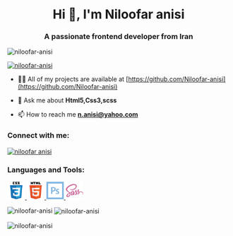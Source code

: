 <h1 align="center">Hi 👋, I'm Niloofar anisi</h1>
<h3 align="center">A passionate frontend developer from Iran</h3>

<p align="left"> <img src="https://komarev.com/ghpvc/?username=niloofar-anisi&label=Profile%20views&color=0e75b6&style=flat" alt="niloofar-anisi" /> </p>

<p align="left"> <a href="https://github.com/ryo-ma/github-profile-trophy"><img src="https://github-profile-trophy.vercel.app/?username=niloofar-anisi" alt="niloofar-anisi" /></a> </p>

- 👨‍💻 All of my projects are available at [https://github.com/Niloofar-anisi](https://github.com/Niloofar-anisi)

- 💬 Ask me about **Html5,Css3,scss**

- 📫 How to reach me **n.anisi@yahoo.com**

<h3 align="left">Connect with me:</h3>
<p align="left">
<a href="https://linkedin.com/in/niloofar anisi" target="blank"><img align="center" src="https://raw.githubusercontent.com/rahuldkjain/github-profile-readme-generator/master/src/images/icons/Social/linked-in-alt.svg" alt="niloofar anisi" height="30" width="40" /></a>
</p>

<h3 align="left">Languages and Tools:</h3>
<p align="left"> <a href="https://www.w3schools.com/css/" target="_blank" rel="noreferrer"> <img src="https://raw.githubusercontent.com/devicons/devicon/master/icons/css3/css3-original-wordmark.svg" alt="css3" width="40" height="40"/> </a> <a href="https://www.w3.org/html/" target="_blank" rel="noreferrer"> <img src="https://raw.githubusercontent.com/devicons/devicon/master/icons/html5/html5-original-wordmark.svg" alt="html5" width="40" height="40"/> </a> <a href="https://www.photoshop.com/en" target="_blank" rel="noreferrer"> <img src="https://raw.githubusercontent.com/devicons/devicon/master/icons/photoshop/photoshop-line.svg" alt="photoshop" width="40" height="40"/> </a> <a href="https://sass-lang.com" target="_blank" rel="noreferrer"> <img src="https://raw.githubusercontent.com/devicons/devicon/master/icons/sass/sass-original.svg" alt="sass" width="40" height="40"/> </a> </p>

<p><img align="left" src="https://github-readme-stats.vercel.app/api/top-langs?username=niloofar-anisi&show_icons=true&locale=en&layout=compact" alt="niloofar-anisi" /></p>

<p>&nbsp;<img align="center" src="https://github-readme-stats.vercel.app/api?username=niloofar-anisi&show_icons=true&locale=en" alt="niloofar-anisi" /></p>

<p><img align="center" src="https://github-readme-streak-stats.herokuapp.com/?user=niloofar-anisi&" alt="niloofar-anisi" /></p>


